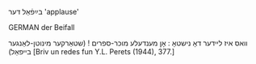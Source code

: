 בײַפֿאַל
דער
'applause'

GERMAN der Beifall

װאס איז לײדער דאָ נישטאָ : אָן מענדעלע מוכר-ספרים ! (שטאַרקער מינוטן-לאַנגער בײפאַל)
[Briv un redes fun Y.L. Perets (1944), 377.]